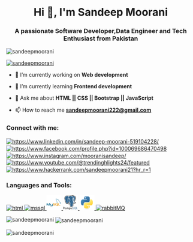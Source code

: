 <h1 align="center">Hi 👋, I'm Sandeep Moorani</h1>
<h3 align="center">A passionate Software Developer,Data Engineer and Tech Enthusiast from Pakistan</h3>

<p align="left"> <img src="https://komarev.com/ghpvc/?username=sandeepmoorani&label=Profile%20views&color=0e75b6&style=flat" alt="sandeepmoorani" /> </p>

<p align="left"> <a href="https://github.com/ryo-ma/github-profile-trophy"><img src="https://github-profile-trophy.vercel.app/?username=sandeepmoorani" alt="sandeepmoorani" /></a> </p>

- 🔭 I’m currently working on **Web development**

- 🌱 I’m currently learning **Frontend development**

- 💬 Ask me about **HTML || CSS || Bootstrap || JavaScript**

- 📫 How to reach me **sandeepmoorani222@gmail.com**

<h3 align="left">Connect with me:</h3>
<p align="left">
<a href="https://linkedin.com/in/https://www.linkedin.com/in/sandeep-moorani-519104228/" target="blank"><img align="center" src="https://raw.githubusercontent.com/rahuldkjain/github-profile-readme-generator/master/src/images/icons/Social/linked-in-alt.svg" alt="https://www.linkedin.com/in/sandeep-moorani-519104228/" height="30" width="40" /></a>
<a href="https://fb.com/https://www.facebook.com/profile.php?id=100069686470498" target="blank"><img align="center" src="https://raw.githubusercontent.com/rahuldkjain/github-profile-readme-generator/master/src/images/icons/Social/facebook.svg" alt="https://www.facebook.com/profile.php?id=100069686470498" height="30" width="40" /></a>
<a href="https://instagram.com/https://www.instagram.com/mooranisandeep/" target="blank"><img align="center" src="https://raw.githubusercontent.com/rahuldkjain/github-profile-readme-generator/master/src/images/icons/Social/instagram.svg" alt="https://www.instagram.com/mooranisandeep/" height="30" width="40" /></a>
<a href="https://www.youtube.com/c/https://www.youtube.com/@trendinghlights24/featured" target="blank"><img align="center" src="https://raw.githubusercontent.com/rahuldkjain/github-profile-readme-generator/master/src/images/icons/Social/youtube.svg" alt="https://www.youtube.com/@trendinghlights24/featured" height="30" width="40" /></a>
<a href="https://www.hackerrank.com/https://www.hackerrank.com/sandeepmoorani21?hr_r=1" target="blank"><img align="center" src="https://raw.githubusercontent.com/rahuldkjain/github-profile-readme-generator/master/src/images/icons/Social/hackerrank.svg" alt="https://www.hackerrank.com/sandeepmoorani21?hr_r=1" height="30" width="40" /></a>
</p>

<h3 align="left">Languages and Tools:</h3>
<p align="left"> <a href="https://www.html.com" target="_blank" rel="noreferrer"> <img src="https://raw.githubusercontent.com/devicons/devicon/master/icons/html/html-original.svg" alt="html" width="40" height="40"/> </a> <a href="https://www.microsoft.com/en-us/sql-server" target="_blank" rel="noreferrer"> <img src="https://www.svgrepo.com/show/303229/microsoft-sql-server-logo.svg" alt="mssql" width="40" height="40"/> </a> <a href="https://www.mysql.com/" target="_blank" rel="noreferrer"> <img src="https://raw.githubusercontent.com/devicons/devicon/master/icons/mysql/mysql-original-wordmark.svg" alt="mysql" width="40" height="40"/> </a> <a href="https://www.postgresql.org" target="_blank" rel="noreferrer"> <img src="https://raw.githubusercontent.com/devicons/devicon/master/icons/postgresql/postgresql-original-wordmark.svg" alt="postgresql" width="40" height="40"/> </a> <a href="https://www.python.org" target="_blank" rel="noreferrer"> <img src="https://raw.githubusercontent.com/devicons/devicon/master/icons/python/python-original.svg" alt="python" width="40" height="40"/> </a> <a href="https://www.rabbitmq.com" target="_blank" rel="noreferrer"> <img src="https://www.vectorlogo.zone/logos/rabbitmq/rabbitmq-icon.svg" alt="rabbitMQ" width="40" height="40"/> </a> </p>

<p><img align="left" src="https://github-readme-stats.vercel.app/api/top-langs?username=sandeepmoorani&show_icons=true&locale=en&layout=compact" alt="sandeepmoorani" /></p>

<p>&nbsp;<img align="center" src="https://github-readme-stats.vercel.app/api?username=sandeepmoorani&show_icons=true&locale=en" alt="sandeepmoorani" /></p>

<p><img align="center" src="https://github-readme-streak-stats.herokuapp.com/?user=sandeepmoorani&" alt="sandeepmoorani" /></p>
